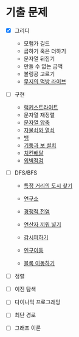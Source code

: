 # 기출 문제

 - [x] 그리디
   * 모험가 길드 
   * 곱하기 혹은 더하기
   * 문자열 뒤집기
   * 만들 수 없는 금액
   * 볼링공 고르기
   * [무지의 먹방 라이브](https://programmers.co.kr/learn/courses/30/lessons/42891)

 - [ ] 구현
   * [럭키스트라이트](https://www.acmicpc.net/problem/18406)
   * 문자열 재정렬
   * [문자열 압축](https://programmers.co.kr/learn/courses/30/lessons/60057)
   * [자물쇠와 열쇠](https://programmers.co.kr/learn/courses/30/lessons/60059)
   * [뱀](https://www.acmicpc.net/problem/3190)
   * [기둥과 보 설치](https://programmers.co.kr/learn/courses/30/lessons/60061)
   * [치킨배달](https://www.acmicpc.net/problem/15686)
   * [외벽점검](https://programmers.co.kr/learn/courses/30/lessons/60062)

 - [ ] DFS/BFS

   * [특정 거리의 도시 찾기](https://www.acmicpc.net/problem/18352)
   * [연구소](https://www.acmicpc.net/problem/14502)

   * [경쟁적 전염](https://www.acmicpc.net/problem/18405)
   * [연산자 끼워 넣기](https://www.acmicpc.net/problem/14888)

   * [감시피하기](https://www.acmicpc.net/problem/18428)
   * [인구이동](https://www.acmicpc.net/problem/16234)
   * [블록 이동하기](https://programmers.co.kr/learn/courses/30/lessons/60063)

 - [ ] 정렬

 - [ ] 이진 탐색

 - [ ] 다이나믹 프로그래밍

 - [ ] 최단 경로

 - [ ] 그래프 이론